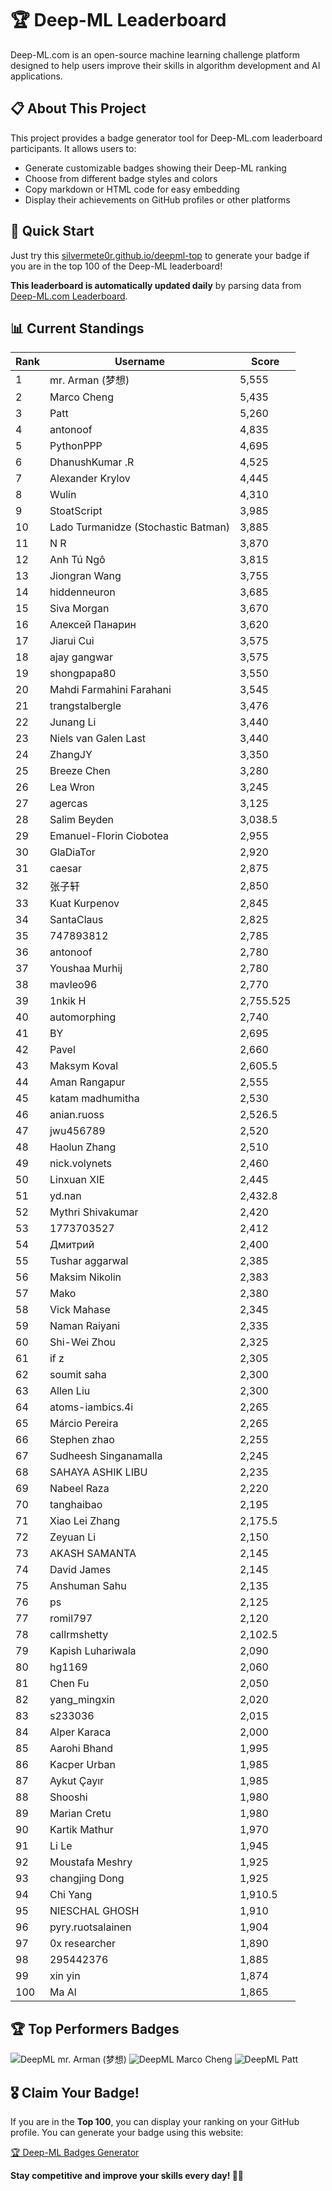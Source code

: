 # 🏆 Deep-ML Leaderboard

Deep-ML.com is an open-source machine learning challenge platform designed to help users improve their skills in algorithm development and AI applications.  

## 📋 About This Project

This project provides a badge generator tool for Deep-ML.com leaderboard participants. It allows users to:
- Generate customizable badges showing their Deep-ML ranking
- Choose from different badge styles and colors
- Copy markdown or HTML code for easy embedding
- Display their achievements on GitHub profiles or other platforms

## 🚀 Quick Start

Just try this [silvermete0r.github.io/deepml-top](https://silvermete0r.github.io/deepml-top) to generate your badge if you are in the top 100 of the Deep-ML leaderboard!

**This leaderboard is automatically updated daily** by parsing data from [Deep-ML.com Leaderboard](https://www.deep-ml.com/leaderboard).  

## 📊 Current Standings  

<!-- LEADERBOARD_START -->
| Rank | Username | Score |
|------|---------|-------|
| 1 | mr. Arman (梦想) | 5,555 |
| 2 | Marco Cheng | 5,435 |
| 3 | Patt | 5,260 |
| 4 | antonoof | 4,835 |
| 5 | PythonPPP | 4,695 |
| 6 | DhanushKumar .R | 4,525 |
| 7 | Alexander Krylov | 4,445 |
| 8 | Wulin | 4,310 |
| 9 | StoatScript | 3,985 |
| 10 | Lado Turmanidze (Stochastic Batman) | 3,885 |
| 11 | N R | 3,870 |
| 12 | Anh Tú Ngô | 3,815 |
| 13 | Jiongran Wang | 3,755 |
| 14 | hiddenneuron | 3,685 |
| 15 | Siva Morgan | 3,670 |
| 16 | Алексей Панарин | 3,620 |
| 17 | Jiarui Cui | 3,575 |
| 18 | ajay gangwar | 3,575 |
| 19 | shongpapa80 | 3,550 |
| 20 | Mahdi Farmahini Farahani | 3,545 |
| 21 | trangstalbergle | 3,476 |
| 22 | Junang Li | 3,440 |
| 23 | Niels van Galen Last | 3,440 |
| 24 | ZhangJY | 3,350 |
| 25 | Breeze Chen | 3,280 |
| 26 | Lea Wron | 3,245 |
| 27 | agercas | 3,125 |
| 28 | Salim Beyden | 3,038.5 |
| 29 | Emanuel-Florin Ciobotea | 2,955 |
| 30 | GlaDiaTor | 2,920 |
| 31 | caesar | 2,875 |
| 32 | 张子轩 | 2,850 |
| 33 | Kuat Kurpenov | 2,845 |
| 34 | SantaClaus | 2,825 |
| 35 | 747893812 | 2,785 |
| 36 | antonoof | 2,780 |
| 37 | Youshaa Murhij | 2,780 |
| 38 | mavleo96 | 2,770 |
| 39 | 1nkik H | 2,755.525 |
| 40 | automorphing | 2,740 |
| 41 | BY | 2,695 |
| 42 | Pavel | 2,660 |
| 43 | Maksym Koval | 2,605.5 |
| 44 | Aman Rangapur | 2,555 |
| 45 | katam madhumitha | 2,530 |
| 46 | anian.ruoss | 2,526.5 |
| 47 | jwu456789 | 2,520 |
| 48 | Haolun Zhang | 2,510 |
| 49 | nick.volynets | 2,460 |
| 50 | Linxuan XIE | 2,445 |
| 51 | yd.nan | 2,432.8 |
| 52 | Mythri Shivakumar | 2,420 |
| 53 | 1773703527 | 2,412 |
| 54 | Дмитрий | 2,400 |
| 55 | Tushar aggarwal | 2,385 |
| 56 | Maksim Nikolin | 2,383 |
| 57 | Mako | 2,380 |
| 58 | Vick Mahase | 2,345 |
| 59 | Naman Raiyani | 2,335 |
| 60 | Shi-Wei Zhou | 2,325 |
| 61 | if z | 2,305 |
| 62 | soumit saha | 2,300 |
| 63 | Allen Liu | 2,300 |
| 64 | atoms-iambics.4i | 2,265 |
| 65 | Márcio Pereira | 2,265 |
| 66 | Stephen zhao | 2,255 |
| 67 | Sudheesh Singanamalla | 2,245 |
| 68 | SAHAYA ASHIK LIBU | 2,235 |
| 69 | Nabeel Raza | 2,220 |
| 70 | tanghaibao | 2,195 |
| 71 | Xiao Lei Zhang | 2,175.5 |
| 72 | Zeyuan Li | 2,150 |
| 73 | AKASH SAMANTA | 2,145 |
| 74 | David James | 2,145 |
| 75 | Anshuman Sahu | 2,135 |
| 76 | ps | 2,125 |
| 77 | romil797 | 2,120 |
| 78 | callrmshetty | 2,102.5 |
| 79 | Kapish Luhariwala | 2,090 |
| 80 | hg1169 | 2,060 |
| 81 | Chen Fu | 2,050 |
| 82 | yang_mingxin | 2,020 |
| 83 | s233036 | 2,015 |
| 84 | Alper Karaca | 2,000 |
| 85 | Aarohi Bhand | 1,995 |
| 86 | Kacper Urban | 1,985 |
| 87 | Aykut Çayır | 1,985 |
| 88 | Shooshi | 1,980 |
| 89 | Marian Cretu | 1,980 |
| 90 | Kartik Mathur | 1,970 |
| 91 | Li Le | 1,945 |
| 92 | Moustafa Meshry | 1,925 |
| 93 | changjing Dong | 1,925 |
| 94 | Chi Yang | 1,910.5 |
| 95 | NIESCHAL GHOSH | 1,910 |
| 96 | pyry.ruotsalainen | 1,904 |
| 97 | 0x researcher | 1,890 |
| 98 | 295442376 | 1,885 |
| 99 | xin yin | 1,874 |
| 100 | Ma Al | 1,865 |
<!-- LEADERBOARD_END -->

## 🏆 Top Performers Badges

<!-- BADGES_START -->
![DeepML mr. Arman (梦想)](https://img.shields.io/badge/dynamic/json?url=https%3A%2F%2Fraw.githubusercontent.com%2Fsilvermete0r%2Fdeepml-top%2Fmain%2Fbadges.json&query=%24.1247b1b5b9cd95e98d7ff7438207406f.label&prefix=Rank%20&style=for-the-badge&label=%F0%9F%9A%80%20DeepML&color=blue&link=https%3A%2F%2Fwww.deep-ml.com%2Fleaderboard)
![DeepML Marco Cheng](https://img.shields.io/badge/dynamic/json?url=https%3A%2F%2Fraw.githubusercontent.com%2Fsilvermete0r%2Fdeepml-top%2Fmain%2Fbadges.json&query=%24.4091c1a21900bd2c7d3f4e343acddda1.label&prefix=Rank%20&style=for-the-badge&label=%F0%9F%9A%80%20DeepML&color=blue&link=https%3A%2F%2Fwww.deep-ml.com%2Fleaderboard)
![DeepML Patt](https://img.shields.io/badge/dynamic/json?url=https%3A%2F%2Fraw.githubusercontent.com%2Fsilvermete0r%2Fdeepml-top%2Fmain%2Fbadges.json&query=%24.4b6dd077a50c0d50b43cc8120a91ccd7.label&prefix=Rank%20&style=for-the-badge&label=%F0%9F%9A%80%20DeepML&color=blue&link=https%3A%2F%2Fwww.deep-ml.com%2Fleaderboard)
<!-- BADGES_END -->

## 🎖 Claim Your Badge!  

If you are in the **Top 100**, you can display your ranking on your GitHub profile. You can generate your badge using this website:

[🏆 Deep-ML Badges Generator](https://silvermete0r.github.io/deepml-top/)

**Stay competitive and improve your skills every day! 🚀🔥**